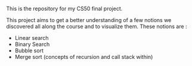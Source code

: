This is the repository for my CS50 final project.

This project aims to get a better understanding of a few notions we discovered all along the course and to visualize them.
These notions are :

- Linear search
- Binary Search
- Bubble sort
- Merge sort (concepts of recursion and call stack within)